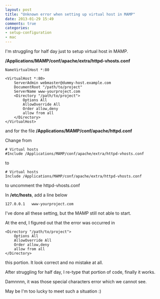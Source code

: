 ```yaml
---
layout: post
title: "Unknown error when setting up virtual host in MAMP"
date: 2013-01-29 15:49
comments: true
categories: 
- setup-configuration
- mac
---
```


I'm struggling for half day just to setup virtual host in MAMP.

**/Applications/MAMP/conf/apache/extra/httpd-vhosts.conf**

```
NameVirtualHost *:80

<VirtualHost *:80>
    ServerAdmin webmaster@dummy-host.example.com
    DocumentRoot "/path/to/project"
    ServerName www-yourproject.com
    <Directory "/path/to/project">
        Options All
        AllowOverride All
        Order allow,deny
        allow from all
    </Directory>
</VirtualHost>
```

and for the file **/Applications/MAMP/conf/apache/httpd.conf**

Change from

```
# Virtual hosts
#Include /Applications/MAMP/conf/apache/extra/httpd-vhosts.conf
```

to

```
# Virtual hosts
Include /Applications/MAMP/conf/apache/extra/httpd-vhosts.conf
```

to uncomment the httpd-vhosts.conf

In **/etc/hosts**, add a line below
```
127.0.0.1	www-yourproject.com
```

I've done all these setting, but the MAMP still not able to start.

At the end, I figured out that the error was occurred in
```
<Directory "/path/to/project">
    Options All
    AllowOverride All
    Order allow,deny
    allow from all
</Directory>
```

this portion. It look correct and no mistake at all.

After struggling for half day, I re-type that portion of code, finally it works.

Damnnnn, it was those special characters error which we cannot see.

May be I'm too lucky to meet such a situation :)
